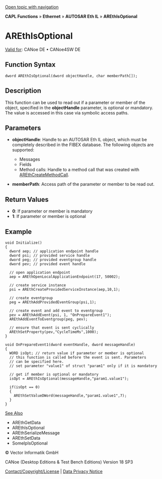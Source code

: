 [Open topic with navigation](../../../../../../CANoeDEFamily.htm#Topics/CAPLFunctions/IP/AUTOSARethIL/Functions/CAPLfunctionAREthIsOptional.md)

**CAPL Functions** » **Ethernet** » **AUTOSAR Eth IL** » **AREthIsOptional**

# AREthIsOptional

[Valid for](../../../../Shared/FeatureAvailability.md): CANoe DE • CANoe4SW DE

## Function Syntax

```plaintext
dword AREthIsOptional(dword objectHandle, char memberPath[]);
```

## Description

This function can be used to read out if a parameter or member of the object, specified in the **objectHandle** parameter, is optional or mandatory. The value is accessed in this case via symbolic access paths.

## Parameters

- **objectHandle**: Handle to an AUTOSAR Eth IL object, which must be completely described in the FIBEX database. The following objects are supported:
  - Messages
  - Fields
  - Method calls: Handle to a method call that was created with [AREthCreateMethodCall](CAPLfunctionAREthCreateMethodCall.md).

- **memberPath**: Access path of the parameter or member to be read out.

## Return Values

- **0**: If parameter or member is mandatory
- **1**: If parameter or member is optional

## Example

```plaintext
void Initialize()
{
  dword aep; // application endpoint handle
  dword psi; // provided service handle
  dword peg; // provided eventgroup handle
  dword pev; // provided event handle

  // open application endpoint
  aep = AREthOpenLocalApplicationEndpoint(17, 50002);

  // create service instance
  psi = AREthCreateProvidedServiceInstance(aep,10,1);

  // create eventgroup
  peg = AREthAddProvidedEventGroup(psi,1);

  // create event and add event to eventgroup
  pev = AREthAddEvent(psi, 1, "OnPrepareEvent1");
  AREthAddEventToEventgroup(peg, pev);

  // ensure that event is sent cyclically
  AREthSetProperty(pev,"CycleTimeMs",1000);
}

void OnPrepareEvent1(dword eventHandle, dword messageHandle)
{
  WORD isOpt; // return value if parameter or member is optional
  // this function is called before the event is sent. Parameters
  // can be specified here.
  // set parameter "value1" of struct "param1" only if it is mandatory

  // get if member is optional or mandatory
  isOpt = AREthIsOptional(messageHandle,"param1.value1");

  if(isOpt == 0)
  {
    AREthSetValueDWord(messageHandle,"param1.value1",7);
  }
}
```

[See Also](javascript:void(0);)
- AREthGetData
- AREthIsOptional
- AREthSerializeMessage
- AREthSetData
- SomeIpIsOptional

© Vector Informatik GmbH

CANoe (Desktop Editions & Test Bench Editions) Version 18 SP3

[Contact/Copyright/License](../../../../Shared/ContactCopyrightLicense.md) | [Data Privacy Notice](https://www.vector.com/int/en/company/get-info/privacy-policy/)
